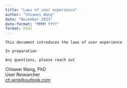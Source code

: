 ```yaml
---
title: "Laws of user experience"
author: "Chiawei Wang"
date: "November 2023"
date-format: "MMMM YYYY"
format: html
---
```


`This document introduces the laws of user experience`

`In preparation`

`Any questions, please reach out`

Chiawei Wang, PhD\
User Researcher\
[ch.wng\@outlook.com](mailto:ch.wng@outlook.com)
